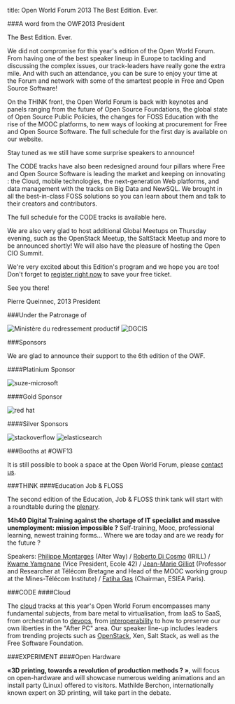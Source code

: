 title: Open World Forum 2013 The Best Edition. Ever.

###A word from the OWF2013 President

The Best Edition. Ever.
  
We did not compromise for this year's edition of the Open World Forum. From having one of the best speaker lineup in 
Europe to tackling and discussing the complex issues, our track-leaders have really gone the extra mile. And with such 
an attendance, you can be sure to enjoy your time at the Forum and network with some of the smartest people in Free and 
Open Source Software!
 
On the THINK front, the Open World Forum is back with keynotes and panels ranging from the future of Open Source 
Foundations, the global state of Open Source Public Policies, the changes for FOSS Education with the rise of the MOOC 
platforms, to new ways of looking at procurement for Free and Open Source Software. The full schedule for the first day 
is available on our website. 
 
Stay tuned as we still have some surprise speakers to announce!
 
The CODE tracks have also been redesigned around four pillars where Free and Open Source Software is leading the market 
and keeping on innovating : the Cloud, mobile technologies, the next-generation Web platforms, and data management with 
the tracks on Big Data and NewSQL. We brought in all the best-in-class FOSS solutions so you can learn about them and 
talk to their creators and contributors.
 
The full schedule for the CODE tracks is available here.
 
We are also very glad to host additional Global Meetups on Thursday evening, such as the OpenStack Meetup, the SaltStack 
Meetup and more to be announced shortly! We will also have the pleasure of hosting the Open CIO Summit.
 
We're very excited about this Edition's program and we hope you are too! Don't forget to [register right now](http://www.openworldforum.org/registration/)
to save your free ticket.

See you there!
 
Pierre Queinnec, 2013 President

###Under the Patronage of 

<img alt="Ministère du redressement productif" src="/static/pictures/ministèere du redressepment.png">

<img alt="DGCIS" src="/static/pictures/dgcis.png">

###Sponsors

We are glad to announce their support to the 6th edition of the OWF.

####Platinium Sponsor 

<img alt="suze-microsoft" src="/static/pictures/suze-microsoft.jpg">

####Gold Sponsor 

<img alt="red hat" src="/static/pictures/redhat.jpg">

####Silver Sponsors 

<img alt="stackoverflow" src="/static/pictures/partners/stackoverflow careers20-logo.png">

<img alt="elasticsearch" src="/static/pictures/elastic_logo_green.png">

###Booths at #OWF13

It is still possible to book a space at the Open World Forum, please [contact us](mailto:participation@openworldforum.org).

###THINK
####Education Job & FLOSS 

The second edition of the  Education, Job & FLOSS think tank will start with a roundtable during the <a href="http://openworldforum.org/fr/schedule/1/" target="_blank">plenary</a>.

**14h40 Digital Training against the shortage of IT specialist and massive unemployment: mission impossible ?** 
Self-training, Mooc, professional learning, newest training forms... Where we are today and are we ready for the future ?

Speakers: <a href="http://www.openworldforum.org/fr/speakers/7/" target="_blank">Philippe Montarges</a> (Alter Way) / 
<a href="http://www.openworldforum.org/fr/speakers/26/" target="_blank">Roberto Di Cosmo</a> (IRILL) / 
<a href="http://www.openworldforum.org/fr/speakers/93/" target="_blank">Kwame Yamgnane</a> (Vice President, Ecole 42) / 
<a href="http://www.openworldforum.org/fr/speakers/95/" target="_blank">Jean-Marie Gilliot</a> (Professor and Researcher at Télécom Bretagne and Head of the MOOC working group at the 
Mines-Télécom Institute) / 
<a href="http://www.openworldforum.org/fr/speakers/139/" target="_blank">Fatiha Gas</a> (Chairman, ESIEA Paris).

###CODE
####Cloud

The <a href="http://openworldforum.org/fr/tracks/21" target="_blank">cloud</a> tracks at this year's Open World Forum 
encompasses many fundamental subjects, from bare metal to virtualisation, from IaaS to SaaS, from orchestration 
to <a href="http://openworldforum.org/fr/tracks/25" target="_blank">devops</a>, from 
<a href="http://openworldforum.org/fr/tracks/7" target="_blank">interoperability</a> to how to preserve our own 
liberties in the "After PC" area. Our speaker line-up includes leaders from trending projects such as 
<a href="http://openworldforum.org/fr/tracks/30" target="_blank">OpenStack</a>, Xen, 
Salt Stack, as well as the Free Software Foundation.

###EXPERIMENT
####Open Hardware

**«3D printing, towards a revolution of production methods ? »**, will focus on open-hardware and will showcase 
numerous welding animations and an install party (Linux) offered to visitors. Mathilde Berchon, internationally 
known expert on 3D printing, will take part in the debate.





